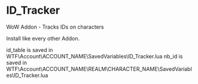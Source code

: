 # ID_Tracker
WoW Addon - Tracks IDs on characters

Install like every other Addon.

id_table is saved in WTF\Account\ACCOUNT_NAME\SavedVariables\ID_Tracker.lua
nb_id is saved in WTF\Account\ACCOUNT_NAME\REALM\CHARACTER_NAME\SavedVariables\ID_Tracker.lua

